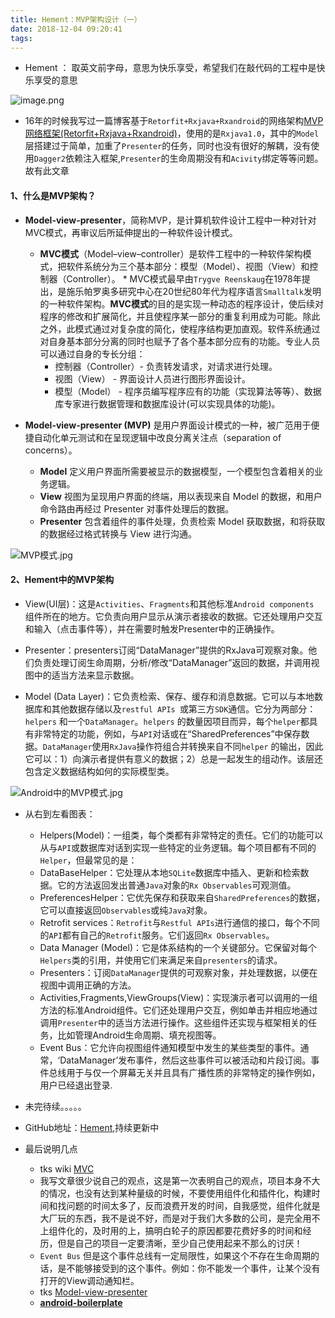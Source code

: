 ```yaml
---
title: Hement：MVP架构设计（一）
date: 2018-12-04 09:20:41
tags:
---
```

* Hement  ： 取英文前字母，意思为快乐享受，希望我们在敲代码的工程中是快乐享受的意思

![image.png](https://upload-images.jianshu.io/upload_images/5363507-7f23cbaa07e2f6cf.png?imageMogr2/auto-orient/strip%7CimageView2/2/w/1240)

* 16年的时候我写过一篇博客基于`Retorfit+Rxjava+Rxandroid`的网络架构[MVP网络框架(Retorfit+Rxjava+Rxandroid)](https://www.jianshu.com/p/141ee58eb143)，使用的是`Rxjava1.0`，其中的`Model` 层搭建过于简单，加重了`Presenter`的任务，同时也没有很好的解耦，没有使用`Dagger2`依赖注入框架,`Presenter`的生命周期没有和`Acivity`绑定等等问题。故有此文章

<!--  more  --> 
#### 1、什么是MVP架构？
* **Model-view-presenter**，简称MVP，是计算机软件设计工程中一种对针对MVC模式，再审议后所延伸提出的一种软件设计模式。

     * **MVC模式**（Model–view–controller）是软件工程中的一种软件架构模式，把软件系统分为三个基本部分：模型（Model）、视图（View）和控制器（Controller）。
      * MVC模式最早由`Trygve Reenskaug`在1978年提出，是施乐帕罗奥多研究中心在20世纪80年代为程序语言`Smalltalk`发明的一种软件架构。**MVC模式**的目的是实现一种动态的程序设计，使后续对程序的修改和扩展简化，并且使程序某一部分的重复利用成为可能。除此之外，此模式通过对复杂度的简化，使程序结构更加直观。软件系统通过对自身基本部分分离的同时也赋予了各个基本部分应有的功能。专业人员可以通过自身的专长分组：
          *   控制器（Controller）- 负责转发请求，对请求进行处理。
          *   视图（View） - 界面设计人员进行图形界面设计。
          *   模型（Model） - 程序员编写程序应有的功能（实现算法等等）、数据库专家进行数据管理和数据库设计(可以实现具体的功能)。

*  **Model-view-presenter (MVP)** 是用户界面设计模式的一种，被广范用于便捷自动化单元测试和在呈现逻辑中改良分离关注点（separation of concerns）。

     *   **Model** 定义用户界面所需要被显示的数据模型，一个模型包含着相关的业务逻辑。
     *   **View** 视图为呈现用户界面的终端，用以表现来自 Model 的数据，和用户命令路由再经过 Presenter 对事件处理后的数据。
     *   **Presenter** 包含着组件的事件处理，负责检索 Model 获取数据，和将获取的数据经过格式转换与 View 进行沟通。

![MVP模式.jpg](https://upload-images.jianshu.io/upload_images/5363507-6bc56d411705b093.jpg?imageMogr2/auto-orient/strip%7CimageView2/2/w/1240)

#### 2、Hement中的MVP架构
* View(UI层)：这是`Activities`、`Fragments`和其他标准`Android components `组件所在的地方。它负责向用户显示从演示者接收的数据。它还处理用户交互和输入（点击事件等），并在需要时触发Presenter中的正确操作。
* Presenter：presenters订阅“DataManager”提供的RxJava可观察对象。他们负责处理订阅生命周期，分析/修改“DataManager”返回的数据，并调用视图中的适当方法来显示数据。

* Model (Data Layer)：它负责检索、保存、缓存和消息数据。它可以与本地数据库和其他数据存储以及`restful APIs `或第三方`SDK`通信。它分为两部分：`helpers` 和一个`DataManager`。`helpers` 的数量因项目而异，每个`helper`都具有非常特定的功能，例如，与`API`对话或在“SharedPreferences”中保存数据。`DataManager`使用`RxJava`操作符组合并转换来自不同`helper` 的输出，因此它可以：1）向演示者提供有意义的数据；2）总是一起发生的组动作。该层还包含定义数据结构如何的实际模型类。

![Android中的MVP模式.jpg](https://upload-images.jianshu.io/upload_images/5363507-cc2c20e2e4937c87.jpg?imageMogr2/auto-orient/strip%7CimageView2/2/w/1240)

* 从右到左看图表：

  *  Helpers(Model)：一组类，每个类都有非常特定的责任。它们的功能可以从与`API`或数据库对话到实现一些特定的业务逻辑。每个项目都有不同的`Helper`，但最常见的是：
  *  DataBaseHelper：它处理从本地`SQLite`数据库中插入、更新和检索数据。它的方法返回发出普通`Java`对象的`Rx Observables`可观测值。
   * PreferencesHelper：它优先保存和获取来自`SharedPreferences`的数据，它可以直接返回`Observables`或纯`Java`对象。
   *  Retrofit services：`Retrofit`与`Restful APIs`进行通信的接口，每个不同的`API`都有自己的`Retrofit`服务。它们返回`Rx Observables`。
   * Data Manager (Model)：它是体系结构的一个关键部分。它保留对每个`Helpers`类的引用，并使用它们来满足来自`presenters`的请求。
   *  Presenters：订阅`DataManager`提供的可观察对象，并处理数据，以便在视图中调用正确的方法。
   *  Activities,Fragments,ViewGroups(View)：实现演示者可以调用的一组方法的标准Android组件。它们还处理用户交互，例如单击并相应地通过调用`Presenter`中的适当方法进行操作。这些组件还实现与框架相关的任务，比如管理Android生命周期、填充视图等。
    * Event Bus：它允许向视图组件通知模型中发生的某些类型的事件。通常，‘DataManager’发布事件，然后这些事件可以被活动和片段订阅。事件总线用于与仅一个屏幕无关并且具有广播性质的非常特定的操作例如，用户已经退出登录.

* 未完待续。。。。。

* GitHub地址：[Hement](https://github.com/Shimingli/Hement),持续更新中

* 最后说明几点
  * tks wiki [MVC](https://zh.wikipedia.org/wiki/MVC) 
  * 我写文章很少说自己的观点，这是第一次表明自己的观点，项目本身不大的情况，也没有达到某种量级的时候，不要使用组件化和插件化，构建时间和找问题的时间太多了，反而浪费开发的时间，自我感觉，组件化就是大厂玩的东西，我不是说不好，而是对于我们大多数的公司，是完全用不上组件化的，及时用的上，搞明白轮子的原因都要花费好多的时间和经历，但是自己的项目一定要清晰，至少自己使用起来不那么的讨厌！
  * `Event Bus` 但是这个事件总线有一定局限性，如果这个不存在生命周期的话，是不能够接受到的这个事件。例如：你不能发一个事件，让某个没有打开的View调动通知栏。
  * tks [Model-view-presenter](https://zh.wikipedia.org/wiki/Model-view-presenter)
  * **[android-boilerplate](https://github.com/Shimingli/android-boilerplate)**
